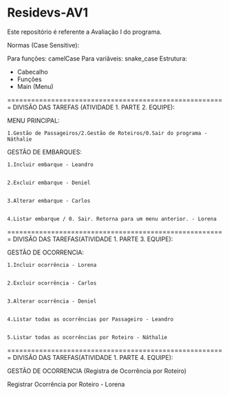 # Residevs-AV1
Este repositório é referente a Avaliação I do programa.

Normas (Case Sensitive):

Para funções: camelCase
Para variãveis: snake_case
Estrutura: 
 - Cabecalho
 - Funções
 - Main (Menu)
 
=======================================================
DIVISÃO DAS TAREFAS (ATIVIDADE 1. PARTE 2. EQUIPE):

MENU PRINCIPAL:

	1.Gestão de Passageiros/2.Gestão de Roteiros/0.Sair do programa - Náthalie

GESTÃO DE EMBARQUES:


	1.Incluir embarque - Leandro


	2.Excluir embarque - Deniel


	3.Alterar embarque - Carlos


	4.Listar embarque / 0. Sair. Retorna para um menu anterior. - Lorena

=======================================================
DIVISÃO DAS TAREFAS(ATIVIDADE 1. PARTE 3. EQUIPE):

GESTÃO DE OCORRENCIA:


	1.Incluir ocorrência - Lorena


	2.Excluir ocorrência - Carlos


	3.Alterar ocorrência - Deniel


	4.Listar todas as ocorrências por Passageiro - Leandro


	5.Listar todas as ocorrências por Roteiro - Náthalie
	
=======================================================
DIVISÃO DAS TAREFAS(ATIVIDADE 1. PARTE 4. EQUIPE):

GESTÃO DE OCORRENCIA (Registra de Ocorrência por Roteiro)

Registrar Ocorrência por Roteiro - Lorena
	








